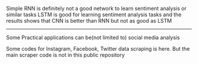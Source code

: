 Simple RNN is definitely not a good network to learn sentiment analysis or similar tasks
LSTM is good for learning sentiment analysis tasks and the results shows that
CNN is better than RNN but not as good as LSTM

--------------------------------------------------
Some Practical applications can be(not limited to) social media analysis

Some codes for Instagram, Facebook, Twitter data scraping is here.
But the main scraper code is not in this public repository
